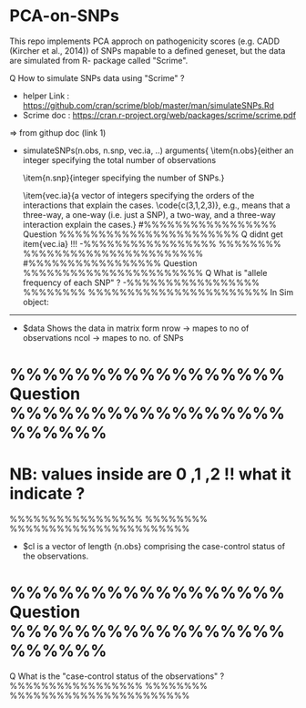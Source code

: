 # PCA-on-SNPs
This repo implements PCA approch on pathogenicity scores (e.g. CADD (Kircher et al., 2014)) of SNPs mapable to a defined geneset, but the data are simulated from R- package called "Scrime".

Q How to simulate SNPs data using "Scrime" ?

* helper Link : https://github.com/cran/scrime/blob/master/man/simulateSNPs.Rd
* Scrime doc : https://cran.r-project.org/web/packages/scrime/scrime.pdf

=> from githup doc (link 1)

* simulateSNPs(n.obs, n.snp, vec.ia, ..)
arguments{
  \item{n.obs}{either an integer specifying the total number of observations
  
  \item{n.snp}{integer specifying the number of SNPs.}
  
  \item{vec.ia}{a vector of integers specifying the orders of the interactions
    that explain the cases. \code{c(3,1,2,3)}, e.g., means that a three-way,
    a one-way (i.e. just a SNP), a two-way, and a three-way interaction explain the cases.}
#%%%%%%%%%%%%%%%%% Question %%%%%%%%%%%%%%%%%%%%%%%
Q didnt get item{vec.ia} !!!
-%%%%%%%%%%%%%%%%% %%%%%%%% %%%%%%%%%%%%%%%%%%%%%%%
#%%%%%%%%%%%%%%%%% Question %%%%%%%%%%%%%%%%%%%%%%%
Q What is "allele frequency of each SNP" ?
-%%%%%%%%%%%%%%%%% %%%%%%%% %%%%%%%%%%%%%%%%%%%%%%%
In Sim object:
--------------
- $data 
 Shows the data in matrix form 
 nrow -> mapes to no of observations
 ncol -> mapes to no. of SNPs
# %%%%%%%%%%%%%%%%% Question %%%%%%%%%%%%%%%%%%%%%%%
# NB: values inside are 0 ,1 ,2 !! what it indicate ?
%%%%%%%%%%%%%%%%% %%%%%%%% %%%%%%%%%%%%%%%%%%%%%%%

- $cl
  is a vector of length {n.obs} comprising the case-control status of the observations.
# %%%%%%%%%%%%%%%%% Question %%%%%%%%%%%%%%%%%%%%%%%
Q What is the "case-control status of the observations" ?
%%%%%%%%%%%%%%%%% %%%%%%%% %%%%%%%%%%%%%%%%%%%%%%%

